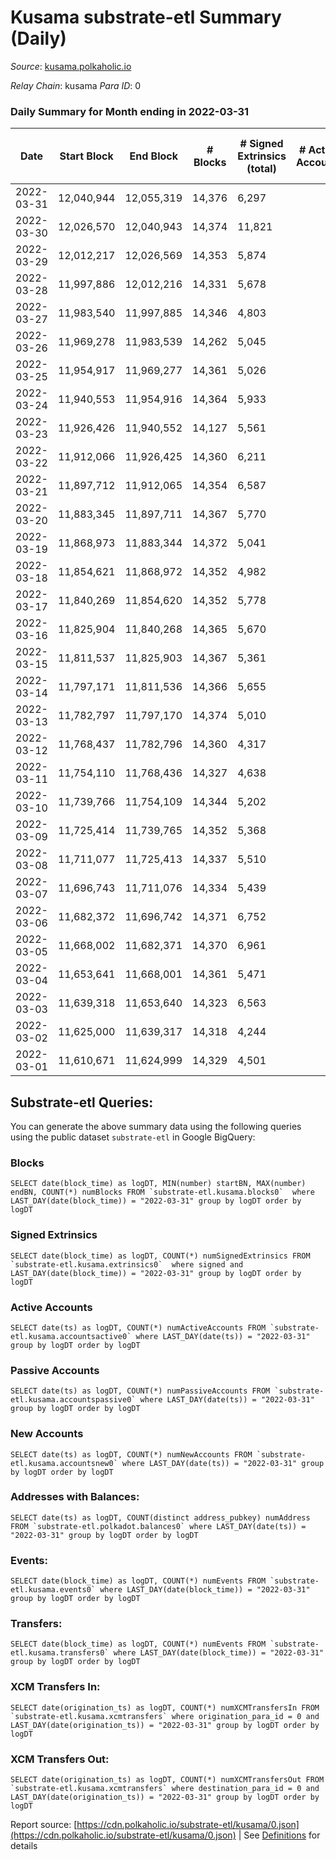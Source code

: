 # Kusama substrate-etl Summary (Daily)

_Source_: [kusama.polkaholic.io](https://kusama.polkaholic.io)

*Relay Chain*: kusama
*Para ID*: 0



### Daily Summary for Month ending in 2022-03-31


| Date | Start Block | End Block | # Blocks | # Signed Extrinsics (total) | # Active Accounts | # Passive | # New | # Addresses with Balances | # Events | # Transfers | # XCM Transfers In | # XCM Transfers Out | Issues | 
| ---- | ----------- | --------- | -------- | --------------------------- | ----------------- | --------- | ----- | ------------------------- | -------- | ----------- | ------------------ | ------------------- | ------ |
| 2022-03-31 | 12,040,944 | 12,055,319 | 14,376 | 6,297 |  |  |  | 245,128 | 370,935 | 2,437 ($6,295,601.70) | 151 ($349,147.93) | 287 ($881,205.49) |  |
| 2022-03-30 | 12,026,570 | 12,040,943 | 14,374 | 11,821 |  |  |  |  | 392,761 | 7,741 ($7,721,998.98) | 162 ($431,224.09) | 251 ($1,181,790.69) |  |
| 2022-03-29 | 12,012,217 | 12,026,569 | 14,353 | 5,874 |  |  |  |  | 368,659 | 2,053 ($5,674,991.68) | 123 ($230,705.04) | 213 ($491,502.08) |  |
| 2022-03-28 | 11,997,886 | 12,012,216 | 14,331 | 5,678 |  |  |  |  | 383,010 | 1,569 ($4,269,526.15) | 130 ($152,500.72) | 172 ($577,699.71) |  |
| 2022-03-27 | 11,983,540 | 11,997,885 | 14,346 | 4,803 |  |  |  |  | 353,487 | 1,870 ($4,304,990.40) | 95 ($216,076.22) | 164 ($388,802.35) |  |
| 2022-03-26 | 11,969,278 | 11,983,539 | 14,262 | 5,045 |  |  |  |  | 348,831 | 1,709 ($4,055,465.73) | 105 ($165,781.32) | 145 ($346,633.33) |  |
| 2022-03-25 | 11,954,917 | 11,969,277 | 14,361 | 5,026 |  |  |  |  | 370,150 | 1,557 ($5,965,366.56) | 99 ($203,404.68) | 177 ($860,562.04) |  |
| 2022-03-24 | 11,940,553 | 11,954,916 | 14,364 | 5,933 |  |  |  |  | 367,169 | 2,060 ($3,551,782.92) | 89 ($147,782.11) | 195 ($319,027.22) |  |
| 2022-03-23 | 11,926,426 | 11,940,552 | 14,127 | 5,561 |  |  |  |  | 378,429 | 1,838 ($6,159,051.91) | 112 ($421,404.97) | 182 ($439,189.18) |  |
| 2022-03-22 | 11,912,066 | 11,926,425 | 14,360 | 6,211 |  |  |  |  | 392,879 | 1,965 ($5,160,882.03) | 115 ($255,619.60) | 176 ($573,863.54) |  |
| 2022-03-21 | 11,897,712 | 11,912,065 | 14,354 | 6,587 |  |  |  |  | 419,548 | 2,081 ($7,182,628.38) | 103 ($269,705.07) | 165 ($273,313.98) |  |
| 2022-03-20 | 11,883,345 | 11,897,711 | 14,367 | 5,770 |  |  |  |  | 396,701 | 3,308 ($6,944,261.75) | 134 ($301,144.52) | 189 ($965,204.15) |  |
| 2022-03-19 | 11,868,973 | 11,883,344 | 14,372 | 5,041 |  |  |  |  | 388,350 | 2,002 ($3,206,525.86) | 90 ($104,433.41) | 212 ($409,503.43) |  |
| 2022-03-18 | 11,854,621 | 11,868,972 | 14,352 | 4,982 |  |  |  |  | 386,794 | 1,362 ($5,961,796.27) | 95 ($204,529.59) | 138 ($922,346.36) |  |
| 2022-03-17 | 11,840,269 | 11,854,620 | 14,352 | 5,778 |  |  |  |  | 396,786 | 1,710 ($8,581,288.55) | 101 ($276,377.50) | 169 ($407,157.95) |  |
| 2022-03-16 | 11,825,904 | 11,840,268 | 14,365 | 5,670 |  |  |  |  | 391,108 | 1,802 ($4,303,589.12) | 67 ($100,291.26) | 155 ($160,918.39) |  |
| 2022-03-15 | 11,811,537 | 11,825,903 | 14,367 | 5,361 |  |  |  |  | 398,704 | 1,627 ($2,627,393.33) | 78 ($149,721.64) | 139 ($158,011.79) |  |
| 2022-03-14 | 11,797,171 | 11,811,536 | 14,366 | 5,655 |  |  |  |  | 405,015 | 1,567 ($2,519,357.32) | 45 ($302,189.73) | 149 ($310,854.45) |  |
| 2022-03-13 | 11,782,797 | 11,797,170 | 14,374 | 5,010 |  |  |  |  | 384,620 | 1,324 ($3,551,785.74) | 70 ($157,545.04) | 135 ($297,727.26) |  |
| 2022-03-12 | 11,768,437 | 11,782,796 | 14,360 | 4,317 |  |  |  |  | 384,305 | 1,217 ($877,449.34) | 47 ($252,202.98) | 135 ($153,889.46) |  |
| 2022-03-11 | 11,754,110 | 11,768,436 | 14,327 | 4,638 |  |  |  |  | 390,964 | 1,224 ($3,731,270.42) | 79 ($347,772.60) | 185 ($755,234.44) |  |
| 2022-03-10 | 11,739,766 | 11,754,109 | 14,344 | 5,202 |  |  |  |  | 380,571 | 1,306 ($2,859,630.20) | 77 ($128,304.18) | 212 ($218,444.01) |  |
| 2022-03-09 | 11,725,414 | 11,739,765 | 14,352 | 5,368 |  |  |  |  | 374,261 | 1,494 ($3,242,480.22) | 101 ($208,257.00) | 204 ($187,387.93) |  |
| 2022-03-08 | 11,711,077 | 11,725,413 | 14,337 | 5,510 |  |  |  |  | 384,227 | 1,480 ($4,881,509.85) | 65 ($284,210.24) | 154 ($452,519.45) |  |
| 2022-03-07 | 11,696,743 | 11,711,076 | 14,334 | 5,439 |  |  |  |  | 398,885 | 1,578 ($9,375,404.48) | 47 ($107,482.35) | 62 ($46,964.92) |  |
| 2022-03-06 | 11,682,372 | 11,696,742 | 14,371 | 6,752 |  |  |  |  | 400,148 | 2,940 ($2,996,774.58) | 45 ($70,392.58) | 44 ($104,303.52) |  |
| 2022-03-05 | 11,668,002 | 11,682,371 | 14,370 | 6,961 |  |  |  |  | 385,453 | 2,911 ($1,388,989.32) | 42 ($62,334.45) | 75 ($101,798.94) |  |
| 2022-03-04 | 11,653,641 | 11,668,001 | 14,361 | 5,471 |  |  |  |  | 379,986 | 2,215 ($2,755,263.60) | 47 ($70,593.29) | 76 ($154,224.74) |  |
| 2022-03-03 | 11,639,318 | 11,653,640 | 14,323 | 6,563 |  |  |  |  | 425,107 | 3,719 ($12,575,792.83) | 77 ($140,535.82) | 114 ($200,918.76) |  |
| 2022-03-02 | 11,625,000 | 11,639,317 | 14,318 | 4,244 |  |  |  |  | 383,558 | 1,353 ($6,262,036.17) | 74 ($168,320.46) | 84 ($251,667.03) |  |
| 2022-03-01 | 11,610,671 | 11,624,999 | 14,329 | 4,501 |  |  |  |  | 377,920 | 1,468 ($8,168,315.72) | 88 ($333,977.35) | 75 ($264,972.13) |  |

## Substrate-etl Queries:
You can generate the above summary data using the following queries using the public dataset `substrate-etl` in Google BigQuery:


### Blocks
```
SELECT date(block_time) as logDT, MIN(number) startBN, MAX(number) endBN, COUNT(*) numBlocks FROM `substrate-etl.kusama.blocks0`  where LAST_DAY(date(block_time)) = "2022-03-31" group by logDT order by logDT
```


### Signed Extrinsics
```
SELECT date(block_time) as logDT, COUNT(*) numSignedExtrinsics FROM `substrate-etl.kusama.extrinsics0`  where signed and LAST_DAY(date(block_time)) = "2022-03-31" group by logDT order by logDT
```


### Active Accounts
```
SELECT date(ts) as logDT, COUNT(*) numActiveAccounts FROM `substrate-etl.kusama.accountsactive0` where LAST_DAY(date(ts)) = "2022-03-31" group by logDT order by logDT
```


### Passive Accounts
```
SELECT date(ts) as logDT, COUNT(*) numPassiveAccounts FROM `substrate-etl.kusama.accountspassive0` where LAST_DAY(date(ts)) = "2022-03-31" group by logDT order by logDT
```


### New Accounts
```
SELECT date(ts) as logDT, COUNT(*) numNewAccounts FROM `substrate-etl.kusama.accountsnew0` where LAST_DAY(date(ts)) = "2022-03-31" group by logDT order by logDT
```


### Addresses with Balances:
```
SELECT date(ts) as logDT, COUNT(distinct address_pubkey) numAddress FROM `substrate-etl.polkadot.balances0` where LAST_DAY(date(ts)) = "2022-03-31" group by logDT order by logDT
```


### Events:
```
SELECT date(block_time) as logDT, COUNT(*) numEvents FROM `substrate-etl.kusama.events0` where LAST_DAY(date(block_time)) = "2022-03-31" group by logDT order by logDT
```


### Transfers:
```
SELECT date(block_time) as logDT, COUNT(*) numEvents FROM `substrate-etl.kusama.transfers0` where LAST_DAY(date(block_time)) = "2022-03-31" group by logDT order by logDT
```


### XCM Transfers In:
```
SELECT date(origination_ts) as logDT, COUNT(*) numXCMTransfersIn FROM `substrate-etl.kusama.xcmtransfers` where origination_para_id = 0 and LAST_DAY(date(origination_ts)) = "2022-03-31" group by logDT order by logDT
```


### XCM Transfers Out:
```
SELECT date(origination_ts) as logDT, COUNT(*) numXCMTransfersOut FROM `substrate-etl.kusama.xcmtransfers` where destination_para_id = 0 and LAST_DAY(date(origination_ts)) = "2022-03-31" group by logDT order by logDT
```



Report source: [https://cdn.polkaholic.io/substrate-etl/kusama/0.json](https://cdn.polkaholic.io/substrate-etl/kusama/0.json) | See [Definitions](/DEFINITIONS.md) for details
